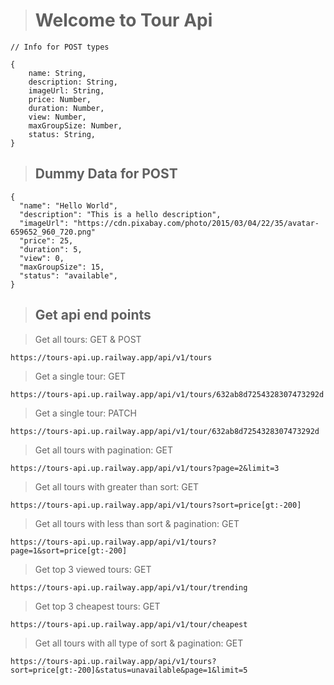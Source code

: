 > # Welcome to Tour Api

`// Info for POST types`

```
{
    name: String,
    description: String,
    imageUrl: String,
    price: Number,
    duration: Number,
    view: Number,
    maxGroupSize: Number,
    status: String,
}
```

> ## Dummy Data for POST

```
{
  "name": "Hello World",
  "description": "This is a hello description",
  "imageUrl": "https://cdn.pixabay.com/photo/2015/03/04/22/35/avatar-659652_960_720.png"
  "price": 25,
  "duration": 5,
  "view": 0,
  "maxGroupSize": 15,
  "status": "available",
}
```

> ## Get api end points

> Get all tours: GET & POST

```
https://tours-api.up.railway.app/api/v1/tours

```

> Get a single tour: GET

```
https://tours-api.up.railway.app/api/v1/tours/632ab8d7254328307473292d

```

> Get a single tour: PATCH

```
https://tours-api.up.railway.app/api/v1/tour/632ab8d7254328307473292d

```

> Get all tours with pagination: GET

```
https://tours-api.up.railway.app/api/v1/tours?page=2&limit=3

```

> Get all tours with greater than sort: GET

```
https://tours-api.up.railway.app/api/v1/tours?sort=price[gt:-200]

```

> Get all tours with less than sort & pagination: GET

```
https://tours-api.up.railway.app/api/v1/tours?page=1&sort=price[gt:-200]

```

> Get top 3 viewed tours: GET

```
https://tours-api.up.railway.app/api/v1/tour/trending

```

> Get top 3 cheapest tours: GET

```
https://tours-api.up.railway.app/api/v1/tour/cheapest

```

> Get all tours with all type of sort & pagination: GET

```
https://tours-api.up.railway.app/api/v1/tours?sort=price[gt:-200]&status=unavailable&page=1&limit=5

```
